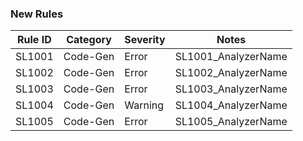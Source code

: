 ﻿### New Rules
Rule ID | Category | Severity | Notes
--------|----------|----------|--------------------
SL1001  | Code-Gen |  Error   | SL1001_AnalyzerName
SL1002  | Code-Gen |  Error   | SL1002_AnalyzerName
SL1003  | Code-Gen |  Error   | SL1003_AnalyzerName
SL1004  | Code-Gen |  Warning | SL1004_AnalyzerName
SL1005  | Code-Gen |  Error   | SL1005_AnalyzerName
